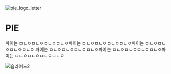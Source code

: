 ![pie_logo_letter](https://user-images.githubusercontent.com/67107008/106469335-80218900-64e2-11eb-8d78-391fcdc5233c.png)

# PIE
파이는 ㅁㄴㅇㅁㄴㅇㅁㄴㅇㅁㄴㅇ파이는 ㅁㄴㅇㅁㄴㅇㅁㄴㅇㅁㄴㅇ파이는 ㅁㄴㅇㅁㄴㅇㅁㄴㅇㅁㄴㅇ
파이는 ㅁㄴㅇㅁㄴㅇㅁㄴㅇㅁㄴㅇ파이는 ㅁㄴㅇㅁㄴㅇㅁㄴㅇㅁㄴㅇ파이는 ㅁㄴㅇㅁㄴㅇㅁㄴㅇㅁㄴㅇ

![슬라이드2](https://user-images.githubusercontent.com/67107008/106383967-e4254e00-640b-11eb-883d-aa3f4beacf99.png)
